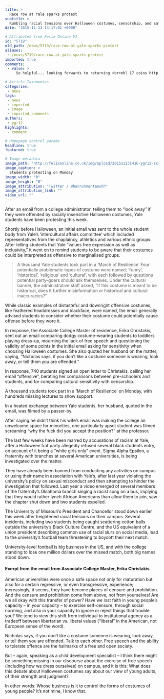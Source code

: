 ```yaml
---
title: >
  Race row at Yale sparks protest
subtitle: >
  Rumbling racial tensions over Halloween costumes, censorship, and safe spaces have caused some students to take direct action at the Ivy League school
date: "2015-11-13 14:17:01 +0000"

# Attributes from Felix Online V1
id: "5719"
old_path: /news/5719/race-row-at-yale-sparks-protest
aliases:
 - /news/5719/race-row-at-yale-sparks-protest
imported: true
comments:
 - value: >
     So helpful... looking forwards to returning <br>nhl 17 coins http://classifieds.bangkokroomhunter.com/ads/madden-17-coins-system-with-balances-and-checks/,8Yz4MA http://www.FyLitCl7Pf7ojQdDUOLQOuaxTXbj5iNG.com

# Article Taxonomies
categories:
 - news
tags:
 - news
 - imported
 - image
 - imported_comments
authors:
 - ygr12
highlights:
 - comment

# Homepage control params
headline: true
featured: true

# Image metadata
image_path: "http://felixonline.co.uk/img/upload/201511131416-ygr12-screen-shot-2015-11-11-at-20.53.32.png"
image_caption: >
  Students protesting on Monday
image_width: "0"
image_height: "0"
image_attribution: "Twitter / @hannuhmontanuhh"
image_attribution_link: ""
video_url: ""
---
```


After an email from a college administrator, telling them to “look away” if they were offended by racially insensitive Halloween costumes, Yale students have been protesting this week.

Shortly before Halloween, an initial email was sent to the whole student body from Yale’s ‘intercultural affairs committee’ which included representatives from the chaplaincy, athletics and various ethnic groups. After telling students that Yale “values free expression as well as inclusivity,” it went on to remind students to be aware that their costumes could be interpreted as offensive to marginalised groups.
> A thousand Yale students took part in a ‘March of Resilience’
Four potentially problematic types of costume were named; ‘funny’, ‘historical’, ‘religious’ and ‘cultural’, with each followed by questions potential party-goers should ask themselves. Under the cultural banner, the administrative staff asked, “If this costume is meant to be historical, does it further misinformation or historical and cultural inaccuracies?”

While classic examples of distasteful and downright offensive costumes, like feathered headdresses and blackface, were named, the email generally advised students to consider whether their costume could potentially cause offense before they wore it.

In response, the Associate College Master of residence, Erika Christakis, sent out an email comparing dodgy costume-wearing students to toddlers playing dress-up, mourning the lack of free speech and questioning the validity of some points in the initial email asking for sensitivity when choosing Halloween costumes. She also quoted her husband on the matter, saying, “Nicholas says, if you don’t like a costume someone is wearing, look away, or tell them you are offended.”

In response, 740 students signed an open letter to Christakis, calling her email “offensive”, berating her comparisons between pre-schoolers and students, and for comparing cultural sensitivity with censorship.

A thousand students took part in a ‘March of Resilience’ on Monday, with hundreds missing lectures to show support.

In a heated exchange between Yale students, her husband, quoted in the email, was filmed by a passer-by.

After saying he didn’t think his wife’s email was making the college an unwelcome space for minorities, one particularly upset student was filmed screaming “why the fuck did you accept the position?” at the professor.

The last few weeks have been marred by accusations of racism at Yale, after a Halloween frat party allegedly refused several black students entry, on account of it being a “white girls only” event. Sigma Alpha Epsilon, a fraternity with branches at several American universities, is being investigated over the matter.

They have already been banned from conducting any activities on campus or using their name in association with Yale’s, after last year violating the university’s policy on sexual misconduct and then attempting to hinder the investigation that followed. Last year a video emerged of several members of the fraternity’s Oklahoma branch singing a racist song on a bus, implying that they would rather lynch African Americans than allow them to join, saw the chapter shut down and two students expelled.

The University of Missouri’s President and Chancellor stood down earlier this week after heightened racial tensions on their campus. Several incidents, including two students being caught scattering cotton balls outside the university’s Black Culture Centre, and the US equivalent of a union president describing common use of racial slurs on social media, lead to the university’s football team threatening to boycott their next match.

University-level football is big business in the US, and with the college standing to lose one million dollars over the missed match, both big names stood down.

#### Exerpt from the email from Associate College Master, Erika Christakis

American universities were once a safe space not only for maturation but also for a certain regressive, or even transgressive, experience; increasingly, it seems, they have become places of censure and prohibition. And the censure and prohibition come from above, not from yourselves! Are we all okay with this transfer of power? Have we lost faith in young people’s capacity – in your capacity – to exercise self-censure, through social norming, and also in your capacity to ignore or reject things that trouble you? We tend to view this shift from individual to institutional agency as a tradeoff between libertarian vs. liberal values (“liberal” in the American, not European sense of the word).

Nicholas says, if you don’t like a costume someone is wearing, look away, or tell them you are offended. Talk to each other. Free speech and the ability to tolerate offence are the hallmarks of a free and open society.

But – again, speaking as a child development specialist – I think there might be something missing in our discourse about the exercise of free speech (including how we dress ourselves) on campus, and it is this: What does this debate about Halloween costumes say about our view of young adults, of their strength and judgment?

In other words: Whose business is it to control the forms of costumes of young people? It’s not mine, I know that.
